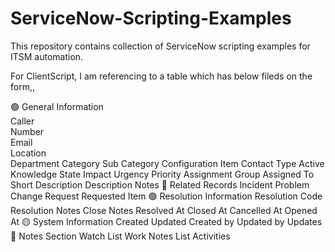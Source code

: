 # ServiceNow-Scripting-Examples
This repository contains collection of ServiceNow scripting examples for ITSM automation.

For ClientScript, I am referencing to a table which has below fileds on the form,,

🟢 General Information <br>
Caller<br>
Number<br>
Email<br>
Location<br>
Department
Category
Sub Category
Configuration Item
Contact Type
Active
Knowledge
State
Impact
Urgency
Priority
Assignment Group
Assigned To
Short Description
Description
Notes
🔵 Related Records
Incident
Problem
Change Request
Requested Item
🟢 Resolution Information
Resolution Code
Resolution Notes
Close Notes
Resolved At
Closed At
Cancelled At
Opened At
🟡 System Information
Created
Updated
Created by
Updated by
Updates
🔴 Notes Section
Watch List
Work Notes List
Activities
